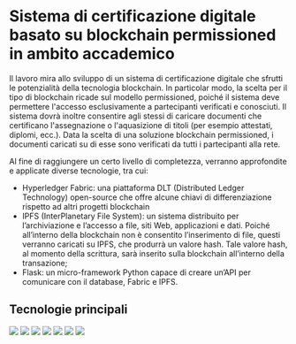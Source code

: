<h1>Sistema di certificazione digitale basato su blockchain permissioned in ambito accademico</h1>
<p>Il lavoro mira allo sviluppo di un sistema di certificazione digitale che sfrutti le potenzialità della tecnologia blockchain. In particolar modo, la scelta per il tipo di blockchain ricade sul modello permissioned, poiché il sistema deve permettere l'accesso esclusivamente a partecipanti verificati e conosciuti. Il sistema dovrà inoltre consentire agli stessi di caricare documenti che certificano l'assegnazione o l'aquasizione di titoli (per esempio attestati, diplomi, ecc.). Data la scelta di una soluzione blockchain permissioned, i documenti caricati su di esse sono verificati da tutti i partecipanti alla rete.</p>
<p>Al fine di raggiungere un certo livello di completezza, verranno approfondite e applicate diverse tecnologie, tra cui:</p>
<ul>
  <li>Hyperledger Fabric: una piattaforma DLT (Distributed Ledger Technology) open-source che offre alcune chiavi di differenziazione rispetto ad altri progetti blockchain</li>
  <li>IPFS (InterPlanetary File System): un sistema distribuito per l’archiviazione e l’accesso a file, siti Web, applicazioni e dati. Poiché all’interno della blockchain non è consentito l’inserimento di file, questi verranno caricati su IPFS, che produrrà un valore hash. Tale valore hash, al momento della scrittura, sarà
inserito sulla blockchain all’interno della transazione;</li>
  <li>Flask: un micro-framework Python capace di creare un’API per comunicare
con il database, Fabric e IPFS.</li>
</ul>

<h2>Tecnologie principali</h2>
<img src="https://img.shields.io/badge/Python-FFD43B?style=for-the-badge&logo=python&logoColor=darkgreen">
<img src="https://img.shields.io/badge/IPFS-65C2CB?style=for-the-badge&logo=ipfs&logoColor=white">
<img src="https://img.shields.io/badge/Hyperledger-2F3134?style=for-the-badge&logo=hyperledger&logoColor=white">
<img src="https://img.shields.io/badge/Javascript-F7DF1E?style=for-the-badge&logo=javascript&logoColor=white">
<img src="https://img.shields.io/badge/Flask-000000?style=for-the-badge&logo=flask&logoColor=white">
<img src="https://img.shields.io/badge/Javascript-F7DF1E?style=for-the-badge&logo=javascript&logoColor=white">
<img src="https://img.shields.io/badge/Docker-2496ED?style=for-the-badge&logo=docker&logoColor=white">
